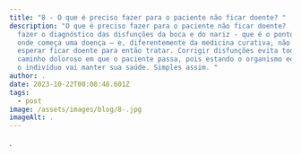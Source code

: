 ```yaml
---
title: "8 - O que é preciso fazer para o paciente não ficar doente? "
description: "O que é preciso fazer para o paciente não ficar doente?  É preciso
  fazer o diagnóstico das disfunções da boca e do nariz - que é o ponto inicial
  onde começa uma doença – e, diferentemente da medicina curativa, não vamos
  esperar ficar doente para então tratar. Corrigir disfunções evita todo esse
  caminho doloroso em que o paciente passa, pois estando o organismo equilibrado
  o indivíduo vai manter sua saúde. Simples assim. "
author: .
date: 2023-10-22T00:08:48.601Z
tags:
  - post
image: /assets/images/blog/8-.jpg
imageAlt: .
---
```

.